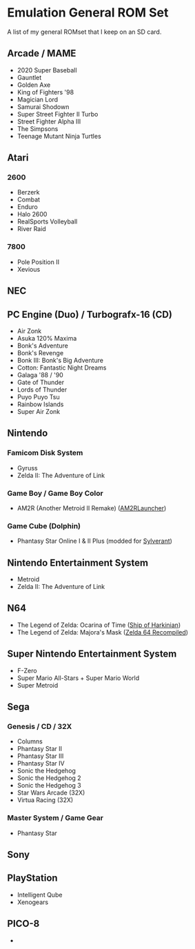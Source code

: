 # Emulation General ROM Set

A list of my general ROMset that I keep on an SD card.

## Arcade / MAME

- 2020 Super Baseball
- Gauntlet
- Golden Axe
- King of Fighters '98
- Magician Lord
- Samurai Shodown
- Super Street Fighter II Turbo
- Street Fighter Alpha III
- The Simpsons
- Teenage Mutant Ninja Turtles

## Atari

### 2600

- Berzerk
- Combat
- Enduro
- Halo 2600
- RealSports Volleyball
- River Raid

### 7800

- Pole Position II
- Xevious

## NEC

## PC Engine (Duo) / Turbografx-16 (CD)

- Air Zonk
- Asuka 120% Maxima
- Bonk's Adventure
- Bonk's Revenge
- Bonk III: Bonk's Big Adventure
- Cotton: Fantastic Night Dreams
- Galaga '88 / '90
- Gate of Thunder
- Lords of Thunder
- Puyo Puyo Tsu
- Rainbow Islands
- Super Air Zonk

## Nintendo

### Famicom Disk System

- Gyruss
- Zelda II: The Adventure of Link

### Game Boy / Game Boy Color

- AM2R (Another Metroid II Remake) ([AM2RLauncher](am2rlauncher))

### Game Cube (Dolphin)

- Phantasy Star Online I & II Plus (modded for [Sylverant](sylverant))

## Nintendo Entertainment System

- Metroid
- Zelda II: The Adventure of Link

## N64

- The Legend of Zelda: Ocarina of Time ([Ship of Harkinian](z64ship))
- The Legend of Zelda: Majora's Mask ([Zelda 64 Recompiled](z64recomp))

## Super Nintendo Entertainment System

- F-Zero
- Super Mario All-Stars + Super Mario World
- Super Metroid

## Sega

### Genesis / CD / 32X

- Columns
- Phantasy Star II
- Phantasy Star III
- Phantasy Star IV
- Sonic the Hedgehog
- Sonic the Hedgehog 2
- Sonic the Hedgehog 3
- Star Wars Arcade (32X)
- Virtua Racing (32X)

### Master System / Game Gear

- Phantasy Star

## Sony

## PlayStation

- Intelligent Qube
- Xenogears

## PICO-8

-
